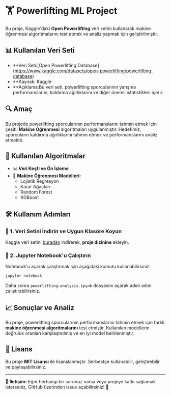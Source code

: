 # 🏋️ Powerlifting ML Project

Bu proje, Kaggle'daki **Open Powerlifting** veri setini kullanarak makine öğrenmesi algoritmalarını test etmek ve analiz yapmak için geliştirilmiştir.

## 📊 Kullanılan Veri Seti
- **Veri Seti:[Open Powerlifting Database] (https://www.kaggle.com/datasets/open-powerlifting/powerlifting-database)
- **Kaynak: Kaggle
- **Açıklama:Bu veri seti, powerlifting sporcularının yarışma performanslarını, kaldırma ağırlıklarını ve diğer önemli istatistikleri içerir.

## 🔍 Amaç
Bu projede powerlifting sporcularının performanslarını tahmin etmek için çeşitli **Makine Öğrenmesi** algoritmaları uygulanmıştır. Hedefimiz, sporcuların kaldırma ağırlıklarını tahmin etmek ve performanslarını analiz etmektir.

## 🚀 Kullanılan Algoritmalar
- 📊 **Veri Keşfi ve Ön İşleme**
- 🤖 **Makine Öğrenmesi Modelleri:**
  - Lojistik Regresyon
  - Karar Ağaçları
  - Random Forest
  - XGBoost
 

## 🛠️ Kullanım Adımları


### 📂 1. Veri Setini İndirin ve Uygun Klasöre Koyun
Kaggle veri setini [buradan](https://www.kaggle.com/datasets/open-powerlifting/powerlifting-database) indirerek, **proje dizinine** ekleyin.

### 📓 2. Jupyter Notebook'u Çalıştırın
Notebook'u açarak çalıştırmak için aşağıdaki komutu kullanabilirsiniz:
```bash
jupyter notebook
```
Daha sonra `powerlifting-analysis.ipynb` dosyasını açarak adım adım çalıştırabilirsiniz.

## 📈 Sonuçlar ve Analiz
Bu proje, powerlifting sporcularının performanslarını tahmin etmek için farklı **makine öğrenmesi algoritmalarını** test etmiştir. Kullanılan modellerin doğruluk oranları karşılaştırılmış ve en iyi model belirlenmiştir.

## 📜 Lisans
Bu proje **MIT Lisansı** ile lisanslanmıştır. Serbestçe kullanabilir, geliştirebilir ve paylaşabilirsiniz.

---
📧 **İletişim:** Eğer herhangi bir sorunuz varsa veya projeye katkı sağlamak isterseniz, GitHub üzerinden issue açabilirsiniz! 🚀

